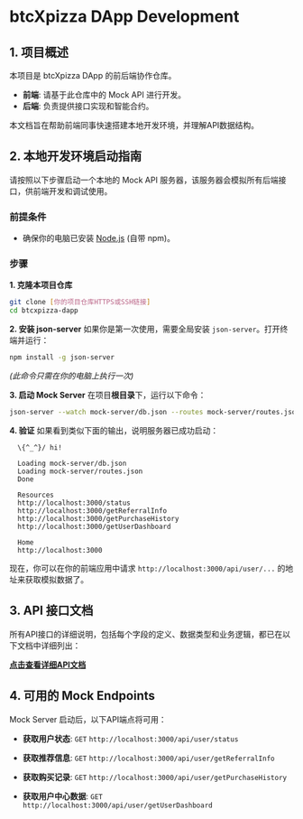 # btcXpizza DApp Development

## 1. 项目概述

本项目是 btcXpizza DApp 的前后端协作仓库。

- **前端**: 请基于此仓库中的 Mock API 进行开发。
- **后端**: 负责提供接口实现和智能合约。

本文档旨在帮助前端同事快速搭建本地开发环境，并理解API数据结构。

## 2. 本地开发环境启动指南

请按照以下步骤启动一个本地的 Mock API 服务器，该服务器会模拟所有后端接口，供前端开发和调试使用。

### 前提条件

- 确保你的电脑已安装 [Node.js](https://nodejs.org/) (自带 npm)。

### 步骤

**1. 克隆本项目仓库**
```bash
git clone [你的项目仓库HTTPS或SSH链接]
cd btcxpizza-dapp
```

**2. 安装 json-server**
如果你是第一次使用，需要全局安装 `json-server`。打开终端并运行：
```bash
npm install -g json-server
```
*(此命令只需在你的电脑上执行一次)*

**3. 启动 Mock Server**
在项目**根目录**下，运行以下命令：
```bash
json-server --watch mock-server/db.json --routes mock-server/routes.json
```

**4. 验证**
如果看到类似下面的输出，说明服务器已成功启动：
```
  \{^_^}/ hi!

  Loading mock-server/db.json
  Loading mock-server/routes.json
  Done

  Resources
  http://localhost:3000/status
  http://localhost:3000/getReferralInfo
  http://localhost:3000/getPurchaseHistory
  http://localhost:3000/getUserDashboard

  Home
  http://localhost:3000
```
现在，你可以在你的前端应用中请求 `http://localhost:3000/api/user/...` 的地址来获取模拟数据了。

## 3. API 接口文档

所有API接口的详细说明，包括每个字段的定义、数据类型和业务逻辑，都已在以下文档中详细列出：

**[点击查看详细API文档](./docs/API.md)**

## 4. 可用的 Mock Endpoints

Mock Server 启动后，以下API端点将可用：

- **获取用户状态**:
  `GET` `http://localhost:3000/api/user/status`

- **获取推荐信息**:
  `GET` `http://localhost:3000/api/user/getReferralInfo`

- **获取购买记录**:
  `GET` `http://localhost:3000/api/user/getPurchaseHistory`

- **获取用户中心数据**:
  `GET` `http://localhost:3000/api/user/getUserDashboard`
